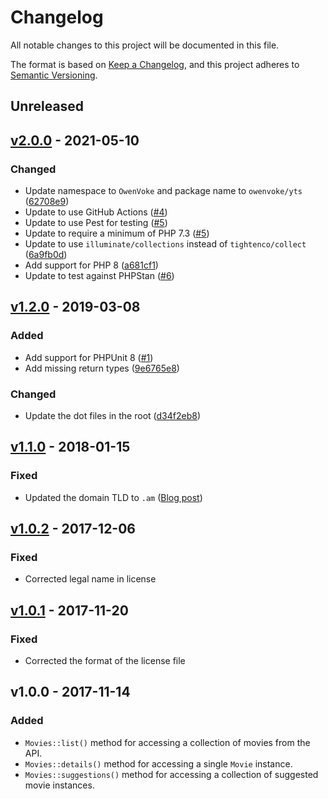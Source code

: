 # Changelog

All notable changes to this project will be documented in this file.

The format is based on [Keep a Changelog](https://keepachangelog.com), and this project adheres to [Semantic Versioning](https://semver.org).

## Unreleased

## [v2.0.0] - 2021-05-10

### Changed
- Update namespace to `OwenVoke` and package name to `owenvoke/yts` ([62708e9](https://github.com/owenvoke/yts/commit/62708e9870a0e4ef5716bac337d41fc81e4f390b))
- Update to use GitHub Actions ([#4](https://github.com/owenvoke/yts/pull/4))
- Update to use Pest for testing ([#5](https://github.com/owenvoke/yts/pull/5))
- Update to require a minimum of PHP 7.3 ([#5](https://github.com/owenvoke/yts/pull/5))
- Update to use `illuminate/collections` instead of `tightenco/collect` ([6a9fb0d](https://github.com/owenvoke/yts/commit/6a9fb0d9f9f3d4ac1d3a264b4ac876d78118d7d9))
- Add support for PHP 8 ([a681cf1](https://github.com/owenvoke/yts/commit/a681cf180b9fffe3a2030720bb749cd881c9c731))
- Update to test against PHPStan ([#6](https://github.com/owenvoke/yts/pull/6))

## [v1.2.0] - 2019-03-08

### Added
- Add support for PHPUnit 8 ([#1](https://github.com/owenvoke/yts/pull/1))
- Add missing return types ([9e6765e8](https://github.com/owenvoke/yts/commit/9e6765e8d80a5409b7153e12fe4bfc5a0dfada8e))

### Changed
- Update the dot files in the root ([d34f2eb8](https://github.com/owenvoke/yts/commit/d34f2eb8e81d09a30325a8327459c053397c6d5f))

## [v1.1.0] - 2018-01-15

### Fixed
- Updated the domain TLD to `.am` ([Blog post](https://yts.am/blog/yts-am-new-domain-name-for-yts-yify-website))

## [v1.0.2] - 2017-12-06

### Fixed
- Corrected legal name in license

## [v1.0.1] - 2017-11-20

### Fixed
- Corrected the format of the license file

## v1.0.0 - 2017-11-14

### Added
- `Movies::list()` method for accessing a collection of movies from the API.
- `Movies::details()` method for accessing a single `Movie` instance.
- `Movies::suggestions()` method for accessing a collection of suggested movie instances.

[v2.0.0]: https://github.com/owenvoke/yts/compare/v1.2.0...v2.0.0
[v1.2.0]: https://github.com/owenvoke/yts/compare/v1.1.0...v1.2.0
[v1.1.0]: https://github.com/owenvoke/yts/compare/v1.0.2...v1.1.0
[v1.0.2]: https://github.com/owenvoke/yts/compare/v1.0.1...v1.0.2
[v1.0.1]: https://github.com/owenvoke/yts/compare/v1.0.0...v1.0.1

